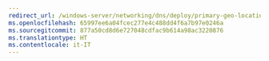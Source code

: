 ```yaml
---
redirect_url: /windows-server/networking/dns/deploy/primary-geo-location
ms.openlocfilehash: 65997ee6a04fcec277e4c488dd4f6a7b97e0246a
ms.sourcegitcommit: 877a50cd8d6e727048cdfac9b614a98ac3220876
ms.translationtype: HT
ms.contentlocale: it-IT
---
```

